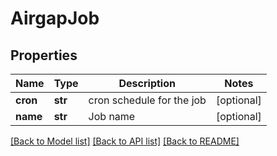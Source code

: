 # AirgapJob

## Properties
Name | Type | Description | Notes
------------ | ------------- | ------------- | -------------
**cron** | **str** | cron schedule for the job | [optional] 
**name** | **str** | Job name | [optional] 

[[Back to Model list]](../README.md#documentation-for-models) [[Back to API list]](../README.md#documentation-for-api-endpoints) [[Back to README]](../README.md)



